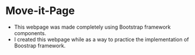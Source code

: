 # Move-it-Page
- This webpage was made completely using Bootstrap framework components.
- I created this webpage while as a way to practice the implementation of Boostrap framework.

